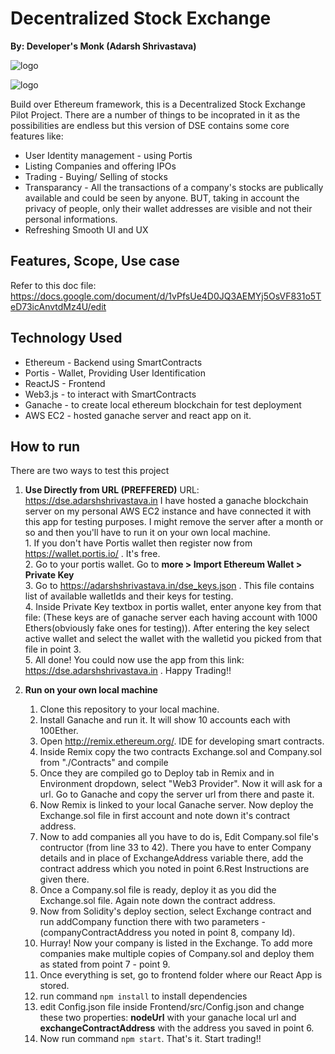 # Decentralized Stock Exchange
**By: Developer's Monk (Adarsh Shrivastava)**

![logo](https://user-images.githubusercontent.com/41023846/117513641-c853ba00-afaf-11eb-9d7d-c427a95ba19e.png)

![logo](https://user-images.githubusercontent.com/41023846/117558251-4b9d0a80-b099-11eb-95d3-5392d823b307.png)

Build over Ethereum framework, this is a Decentralized Stock Exchange Pilot Project. There are a number of things to be incoprated in it as the possibilities are endless but this version of DSE contains some core features like:

 - User Identity management - using Portis
 - Listing Companies and offering IPOs
 - Trading - Buying/ Selling of stocks
 - Transparancy - All the transactions of a company's stocks are publically available and could be seen by anyone. BUT, taking in account the privacy of people, only their wallet addresses are visible and not their personal informations.
 - Refreshing Smooth UI and UX

## Features, Scope, Use case
Refer to this doc file: https://docs.google.com/document/d/1vPfsUe4D0JQ3AEMYj5OsVF831o5TeD73icAnvtdMz4U/edit

## Technology Used

 - Ethereum - Backend using SmartContracts
 - Portis - Wallet, Providing User Identification
 - ReactJS - Frontend
 - Web3.js - to interact with SmartContracts
 - Ganache - to create local ethereum blockchain for test deployment
 - AWS EC2 - hosted ganache server and react app on it.

## How to run
There are two ways to test this project

 1. **Use Directly from URL (PREFFERED)**
	URL: https://dse.adarshshrivastava.in
	I have hosted a ganache blockchain server on my personal AWS EC2 instance and have connected it with this app for testing purposes. I might remove the server after a month or so and then you'll have to run it on your own local machine.<br>
		1. If you don't have Portis wallet then register now from https://wallet.portis.io/ . It's free.<br>
		2. Go to your portis wallet. Go to **more > Import Ethereum Wallet > Private Key**<br>
		3. Go to https://adarshshrivastava.in/dse_keys.json . This file contains list of available walletIds and their keys for testing. <br>
		4. Inside Private Key textbox in portis wallet, enter anyone key from that file: (These keys are of ganache server each having account with 1000 Ethers(obviously fake ones for testing)). After entering the key select active wallet and  select the wallet with the walletid you picked from that file in point 3. <br>
		5. All done! You could now use the app from this link: https://dse.adarshshrivastava.in . Happy Trading!! 
			

 2. **Run on your own local machine**
	1. Clone this repository to your local machine.
	2. Install Ganache and run it. It will show 10 accounts each with 100Ether.
	3. Open http://remix.ethereum.org/. IDE for developing smart contracts.
	4. Inside Remix copy the two contracts Exchange.sol and Company.sol from "./Contracts" and compile
	5. Once they are compiled go to Deploy tab in Remix and in Environment dropdown, select "Web3 Provider". Now it will ask for a url. Go to Ganache and copy the server url from there and paste it.
	6. Now Remix is linked to your local Ganache server. Now deploy the Exchange.sol file in first account and note down it's contract address.
	7. Now to add companies all you have to do is, Edit Company.sol file's contructor (from line 33 to 42). There you have to enter Company details and in place of ExchangeAddress variable there, add the contract address which you noted in point 6.Rest Instructions are given there.
	8. Once a Company.sol file is ready, deploy it as you did the Exchange.sol file. Again note down the contract address.
	9. Now from Solidity's deploy section, select Exchange contract and run addCompany function there with two parameters - (companyContractAddress you noted in point 8, company Id).
	10. Hurray! Now your company is listed in the Exchange. To add more companies make multiple copies of Company.sol and deploy them as stated from point 7 - point 9.
	11. Once everything is set, go to frontend folder where our React App is stored. 
	12. run command `npm install` to install dependencies
	13. edit Config.json file inside Frontend/src/Config.json and change these two properties: **nodeUrl** with your ganache local url and **exchangeContractAddress** with the address you saved in point 6.
	14. Now run command `npm start`. That's it. Start trading!!




